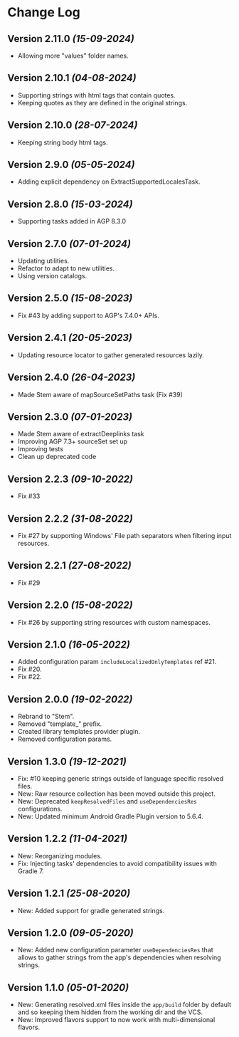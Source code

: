 Change Log
==========
Version 2.11.0 *(15-09-2024)*
---

* Allowing more "values" folder names.

Version 2.10.1 *(04-08-2024)*
---

* Supporting strings with html tags that contain quotes.
* Keeping quotes as they are defined in the original strings.

Version 2.10.0 *(28-07-2024)*
---

* Keeping string body html tags.

Version 2.9.0 *(05-05-2024)*
---

* Adding explicit dependency on ExtractSupportedLocalesTask.

Version 2.8.0 *(15-03-2024)*
---

* Supporting tasks added in AGP 8.3.0

Version 2.7.0 *(07-01-2024)*
---

* Updating utilities.
* Refactor to adapt to new utilities.
* Using version catalogs.

Version 2.5.0 *(15-08-2023)*
---

* Fix #43 by adding support to AGP's 7.4.0+ APIs.

Version 2.4.1 *(20-05-2023)*
---

* Updating resource locator to gather generated resources lazily.

Version 2.4.0 *(26-04-2023)*
---

* Made Stem aware of mapSourceSetPaths task (Fix #39)

Version 2.3.0 *(07-01-2023)*
---

* Made Stem aware of extractDeeplinks task
* Improving AGP 7.3+ sourceSet set up
* Improving tests
* Clean up deprecated code

Version 2.2.3 *(09-10-2022)*
---

* Fix #33

Version 2.2.2 *(31-08-2022)*
---

* Fix #27 by supporting Windows' File path separators when filtering input resources.

Version 2.2.1 *(27-08-2022)*
---

* Fix #29

Version 2.2.0 *(15-08-2022)*
---

* Fix #26 by supporting string resources with custom namespaces.

Version 2.1.0 *(16-05-2022)*
---

* Added configuration param `includeLocalizedOnlyTemplates` ref #21.
* Fix #20.
* Fix #22.

Version 2.0.0 *(19-02-2022)*
---

* Rebrand to "Stem".
* Removed "template_" prefix.
* Created library templates provider plugin.
* Removed configuration params.

Version 1.3.0 *(19-12-2021)*
---

* Fix: #10 keeping generic strings outside of language specific resolved files.
* New: Raw resource collection has been moved outside this project.
* New: Deprecated `keepResolvedFiles` and `useDependenciesRes` configurations.
* New: Updated minimum Android Gradle Plugin version to 5.6.4.

Version 1.2.2 *(11-04-2021)*
---

* New: Reorganizing modules.
* Fix: Injecting tasks' dependencies to avoid compatibility issues with Gradle 7.

Version 1.2.1 *(25-08-2020)*
---

* New: Added support for gradle generated strings.

Version 1.2.0 *(09-05-2020)*
---

* New: Added new configuration parameter `useDependenciesRes` that allows to gather strings from the app's dependencies
  when resolving strings.

Version 1.1.0 *(05-01-2020)*
---

* New: Generating resolved.xml files inside the `app/build` folder by default and so keeping them hidden from the
  working dir and the VCS.
* New: Improved flavors support to now work with multi-dimensional flavors.